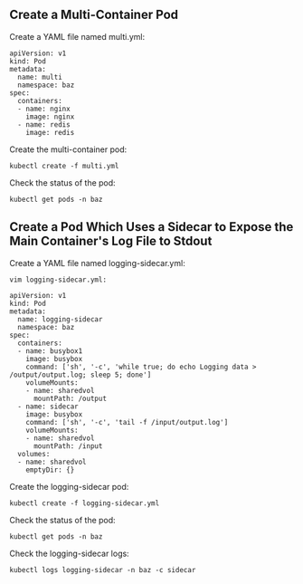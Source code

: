 ## Create a Multi-Container Pod
Create a YAML file named multi.yml:
```
apiVersion: v1
kind: Pod
metadata:
  name: multi
  namespace: baz
spec:
  containers:
  - name: nginx
    image: nginx
  - name: redis
    image: redis
```
Create the multi-container pod:
```
kubectl create -f multi.yml
```
Check the status of the pod:
```
kubectl get pods -n baz
```

## Create a Pod Which Uses a Sidecar to Expose the Main Container's Log File to Stdout
Create a YAML file named logging-sidecar.yml:
```
vim logging-sidecar.yml:

apiVersion: v1
kind: Pod
metadata:
  name: logging-sidecar
  namespace: baz
spec:
  containers:
  - name: busybox1
    image: busybox
    command: ['sh', '-c', 'while true; do echo Logging data > /output/output.log; sleep 5; done']
    volumeMounts:
    - name: sharedvol
      mountPath: /output
  - name: sidecar
    image: busybox
    command: ['sh', '-c', 'tail -f /input/output.log']
    volumeMounts:
    - name: sharedvol
      mountPath: /input
  volumes:
  - name: sharedvol
    emptyDir: {}
```
Create the logging-sidecar pod:
```
kubectl create -f logging-sidecar.yml
```
Check the status of the pod:
```
kubectl get pods -n baz
```
Check the logging-sidecar logs:
```
kubectl logs logging-sidecar -n baz -c sidecar
```
